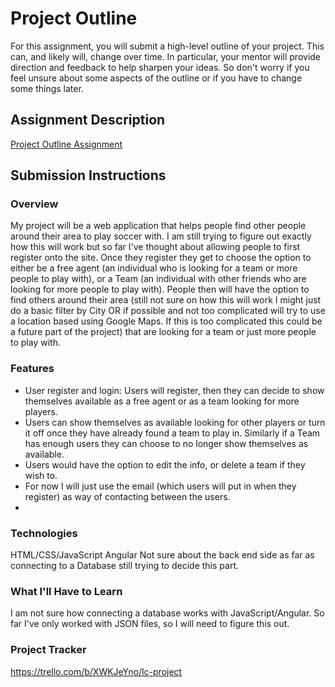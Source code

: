 # Project Outline
For this assignment, you will submit a high-level outline of your project. This can, and likely will, change over time. In particular, your mentor will provide direction and feedback to help sharpen your ideas. So don't worry if you feel unsure about some aspects of the outline or if you have to change some things later.

## Assignment Description
[Project Outline Assignment](https://education.launchcode.org/liftoff/modules/assignments/project-outline)

## Submission Instructions

### Overview
My project will be a web application that helps people find other people around their area to play soccer with. I am still trying to figure out exactly how this will work but so far I've thought about allowing people to first register onto the site. Once they register they get to choose the option to either be a free agent (an individual who is looking for a team or more people to play with), or a Team (an individual with other friends who are looking for more people to play with). People then will have the option to find others around their area (still not sure on how this will work I might just do a basic filter by City OR if possible and not too complicated will try to use a location based using Google Maps. If this is too complicated this could be a future part of the project) that are looking for a team or just more people to play with.
### Features
* User register and login: Users will register, then they can decide to show themselves available as a free agent or as a team looking for more players.
* Users can show themselves as available looking for other players or turn it off once they have already found a team to play in. Similarly if a Team has enough users they can choose to no longer show themselves as available.
* Users would have the option to edit the info, or delete a team if they wish to.
* For now I will just use the email (which users will put in when they register) as way of contacting between the users.
*
### Technologies
HTML/CSS/JavaScript
Angular
Not sure about the back end side as far as connecting to a Database still trying to decide this part.
### What I'll Have to Learn
I am not sure how connecting a database works with JavaScript/Angular. So far I've only worked with JSON files, so I will need to figure this out.
### Project Tracker
https://trello.com/b/XWKJeYno/lc-project
